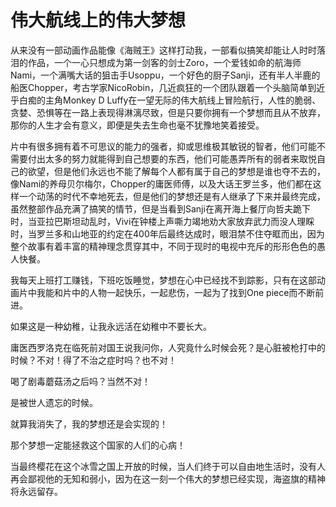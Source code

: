 # 伟大航线上的伟大梦想

从来没有一部动画作品能像《海贼王》这样打动我，一部看似搞笑却能让人时时落泪的作品，一个一心只想成为第一剑客的剑士Zoro，一个爱钱如命的航海师Nami，一个满嘴大话的狙击手Usoppu，一个好色的厨子Sanji，还有半人半鹿的船医Chopper，考古学家NicoRobin，几近疯狂的一个团队跟着一个头脑简单到近乎白痴的主角Monkey D Luffy在一望无际的伟大航线上冒险航行，人性的脆弱、贪婪、恐惧等在一路上表现得淋漓尽致，但是只要你拥有一个梦想而且从不放弃，那你的人生才会有意义，即便是失去生命也毫不犹豫地笑着接受。 

片中有很多拥有着不可思议的能力的强者，抑或思维极其敏锐的智者，他们可能不需要付出太多的努力就能得到自己想要的东西，他们可能愚弄所有的弱者来取悦自己的欲望，但是他们永远也不能了解每个人都有属于自己的梦想是谁也夺不去的，像Nami的养母贝尔梅尔，Chopper的庸医师傅，以及大话王罗兰多，他们都在这样一个动荡的时代不幸地死去，但是他们的梦想还是有人继承了下来并最终完成，虽然整部作品充满了搞笑的情节，但是当看到Sanji在离开海上餐厅向哲夫跪下时，当亚拉巴斯坦动乱时，Vivi在钟楼上声嘶力竭地劝大家放弃武力而没人理睬时，当罗兰多和山地亚的约定在400年后最终达成时，眼泪禁不住夺眶而出，因为整个故事有着丰富的精神理念贯穿其中，不同于现时的电视中充斥的形形色色的愚人快餐。 

我每天上班打工赚钱，下班吃饭睡觉，梦想在心中已经找不到踪影，只有在这部动画片中我能和片中的人物一起快乐，一起悲伤，一起为了找到One piece而不断前进。 

如果这是一种幼稚，让我永远活在幼稚中不要长大。 

庸医西罗洛克在临死前对国王说我问你，人究竟什么时候会死？是心脏被枪打中的时候？不对！得了不治之症时吗？也不对！ 

喝了剧毒蘑菇汤之后吗？当然不对！ 

是被世人遗忘的时候。 

就算我消失了，我的梦想还是会实现的！ 

那个梦想一定能拯救这个国家的人们的心病！ 

当最终樱花在这个冰雪之国上开放的时候，当人们终于可以自由地生活时，没有人再会鄙视他的无知和弱小，因为在这一刻一个伟大的梦想已经实现，海盗旗的精神将永远留存。